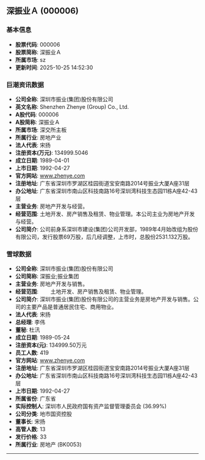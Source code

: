 ## 深振业Ａ (000006)

### 基本信息

- **股票代码**: 000006
- **股票简称**: 深振业Ａ
- **所属市场**: sz
- **更新时间**: 2025-10-25 14:52:30

### 巨潮资讯数据

- **公司全称**: 深圳市振业(集团)股份有限公司
- **英文名称**: Shenzhen Zhenye (Group) Co., Ltd.
- **A股代码**: 000006
- **A股简称**: 深振业Ａ
- **所属市场**: 深交所主板
- **所属行业**: 房地产业
- **法人代表**: 宋扬
- **注册资本(万元)**: 134999.5046
- **成立日期**: 1989-04-01
- **上市日期**: 1992-04-27
- **官方网站**: www.zhenye.com
- **注册地址**: 广东省深圳市罗湖区桂园街道宝安南路2014号振业大厦A座31层
- **办公地址**: 广东省深圳市南山区科技南路16号深圳湾科技生态园11栋A座42-43层
- **主营业务**: 房地产开发与经营。
- **经营范围**: 土地开发、房产销售及租赁、物业管理。本公司主业为房地产开发与经营。
- **公司简介**: 公司前身系深圳市建设(集团)公司开发部，1989年4月始改组为股份有限公司，发行股票69万股，后几经调整，上市时，总股份2531.132万股。

### 雪球数据

- **公司全称**: 深圳市振业(集团)股份有限公司
- **公司简称**: 深振业;振业集团
- **主营业务**: 房地产开发与销售。
- **经营范围**: 　　土地开发、房产销售及租赁、物业管理。
- **公司简介**: 深圳市振业(集团)股份有限公司的主营业务是房地产开发与销售。公司的主要产品是普通居民住宅、商用物业。
- **法人代表**: 宋扬
- **总经理**: 李伟
- **董秘**: 杜汛
- **成立日期**: 1989-05-24
- **注册资本(元)**: 134999.50万元
- **员工人数**: 419
- **官方网站**: www.zhenye.com
- **注册地址**: 广东省深圳市罗湖区桂园街道宝安南路2014号振业大厦A座31层
- **办公地址**: 广东省深圳市南山区科技南路16号深圳湾科技生态园11栋A座42-43层
- **上市日期**: 1992-04-27
- **所属省份**: 广东省
- **实际控制人**: 深圳市人民政府国有资产监督管理委员会 (36.99%)
- **公司分类**: 地市国资控股
- **董事长**: 宋扬
- **高管人数**: 13
- **发行价格**: 33
- **所属行业**: 房地产 (BK0053)

---
